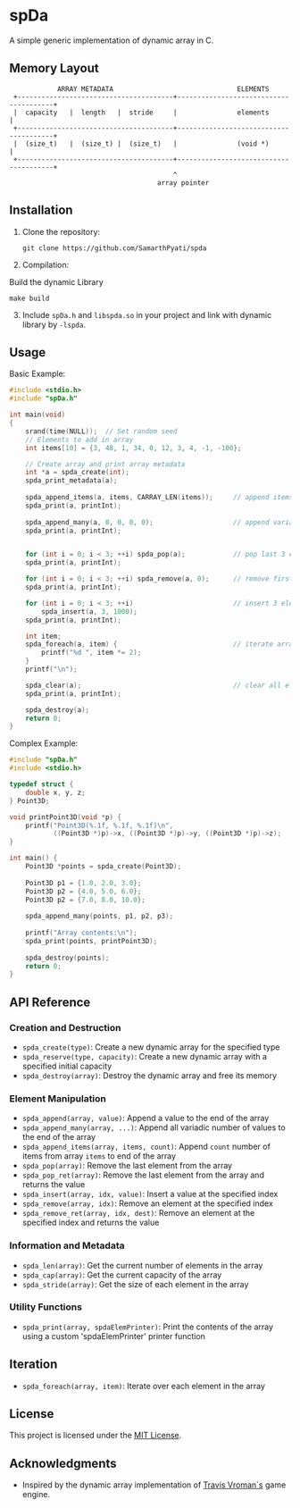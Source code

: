 # spDa 

A simple generic implementation of dynamic array in C. 

## Memory Layout

```
            ARRAY METADATA                               ELEMENTS
 +---------------------------------------+---------------------------------------+
 |  capacity   |  length   |  stride     |               elements                |
 +---------------------------------------+---------------------------------------+
 |  (size_t)   |  (size_t) |  (size_t)   |               (void *)                |
 +---------------------------------------+---------------------------------------+
                                         ^
                                     array pointer 
```

## Installation

1. Clone the repository:
   ```
   git clone https://github.com/SamarthPyati/spda
   ```

2. Compilation:

Build the dynamic Library
```
make build                  
```
3. Include `spDa.h` and `libspda.so` in your project and link with dynamic library by `-lspda`.

## Usage

Basic Example:

```c 
#include <stdio.h>
#include "spDa.h"

int main(void)
{      
    srand(time(NULL));  // Set random seed 
    // Elements to add in array 
    int items[10] = {3, 48, 1, 34, 0, 12, 3, 4, -1, -100};

    // Create array and print array metadata 
    int *a = spda_create(int);
    spda_print_metadata(a);
    
    spda_append_items(a, items, CARRAY_LEN(items));     // append items[] to array 
    spda_print(a, printInt);
    
    spda_append_many(a, 0, 0, 0, 0);                    // append variadic elements 
    spda_print(a, printInt);


    for (int i = 0; i < 3; ++i) spda_pop(a);            // pop last 3 elements
    spda_print(a, printInt);

    for (int i = 0; i < 3; ++i) spda_remove(a, 0);      // remove first 3 elements
    spda_print(a, printInt);

    for (int i = 0; i < 3; ++i)                         // insert 3 elements with value 1000 into 3 index
        spda_insert(a, 3, 1000);        
    spda_print(a, printInt);

    int item;
    spda_foreach(a, item) {                             // iterate array with foreach
        printf("%d ", item *= 2);
    }
    printf("\n");

    spda_clear(a);                                      // clear all elements 
    spda_print(a, printInt);

    spda_destroy(a);
    return 0;
}
```

Complex Example:

```c
#include "spDa.h"
#include <stdio.h>

typedef struct {
    double x, y, z;
} Point3D;

void printPoint3D(void *p) {
    printf("Point3D(%.1f, %.1f, %.1f)\n", 
           ((Point3D *)p)->x, ((Point3D *)p)->y, ((Point3D *)p)->z);
}

int main() {
    Point3D *points = spda_create(Point3D);
    
    Point3D p1 = {1.0, 2.0, 3.0};
    Point3D p2 = {4.0, 5.0, 6.0};
    Point3D p2 = {7.0, 8.0, 10.0};
    
    spda_append_many(points, p1, p2, p3);
    
    printf("Array contents:\n");
    spda_print(points, printPoint3D);
    
    spda_destroy(points);
    return 0;
}
```

## API Reference

### Creation and Destruction

- `spda_create(type)`: Create a new dynamic array for the specified type
- `spda_reserve(type, capacity)`: Create a new dynamic array with a specified initial capacity
- `spda_destroy(array)`: Destroy the dynamic array and free its memory

### Element Manipulation

- `spda_append(array, value)`: Append a value to the end of the array
- `spda_append_many(array, ...)`: Append all variadic number of values to the end of the array
- `spda_append_items(array, items, count)`: Append `count` number of items from array `items` to end of the array 
- `spda_pop(array)`: Remove the last element from the array
- `spda_pop_ret(array)`: Remove the last element from the array and returns the value
- `spda_insert(array, idx, value)`: Insert a value at the specified index
- `spda_remove(array, idx)`: Remove an element at the specified index
- `spda_remove_ret(array, idx, dest)`: Remove an element at the specified index and returns the value

### Information and Metadata

- `spda_len(array)`: Get the current number of elements in the array
- `spda_cap(array)`: Get the current capacity of the array
- `spda_stride(array)`: Get the size of each element in the array

### Utility Functions

- `spda_print(array, spdaElemPrinter)`: Print the contents of the array using a custom 'spdaElemPrinter' printer function

## Iteration

- `spda_foreach(array, item)`: Iterate over each element in the array

## License

This project is licensed under the [MIT License](LICENSE).

## Acknowledgments
- Inspired by the dynamic array implementation of [Travis Vroman`s](https://github.com/travisvroman/kohi/blob/main/kohi.core/src/containers/darray.h) game engine.

